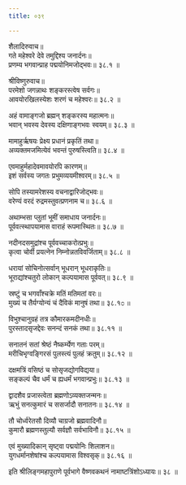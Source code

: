 ```yaml
---
title: ०३९

---
```

शैलादिरुवाच॥  
गते महेश्वरे देवे तमुद्दिश्य जनार्दनः॥  
प्रणम्य भगवान्प्राह पद्मयोनिमजोद्भवः॥ ३८.१ ॥  
  
श्रीविष्णुरुवाच॥  
परमेशो जगन्नाथः शङ्करस्त्वेष सर्वगः॥  
आवयोरखिलस्येशः शरणं च महेश्वरः॥ ३८.२ ॥  
  
अहं वामाङ्गजो ब्रह्मन् शङ्करस्य महात्मनः॥  
भवान् भवस्य देवस्य दक्षिणाङ्गभवः स्वयम्॥ ३८.३ ॥  
  
मामाहुर्ऋषयः प्रेक्ष्य प्रधानं प्रकृतिं तथा॥  
अव्यक्तमजमित्येवं भवन्तं पुरुषस्त्विति॥ ३८.४ ॥  
  
एवमाहुर्महादेवमावयोरपि कारणम्॥  
इशं सर्वस्य जगतः प्रभुमव्ययमीश्वरम्॥ ३८.५ ॥  
  
सोपि तस्यामरेशस्य वचनाद्वारिजोद्भवः॥  
वरेण्यं वरदं रुद्रमस्तुवत्प्रणनाम च॥ ३८.६ ॥  
  
अथाम्भसा प्लुतां भूमीं समाधाय जनार्दनः॥  
पूर्ववत्स्थापयामास वाराहं रूपमास्थितः॥ ३८.७ ॥  
  
नदीनदसमुद्रांश्च पूर्ववच्चाकरोत्प्रभुः॥  
कृत्वा चोर्वी प्रयत्नेन निम्नोन्नतविवर्जिताम्॥ ३८.८ ॥  
  
धरायां सोचिनोत्सर्वान् भूधरान् भूधराकृतिः॥  
भूराद्यांश्चतुरो लोकान् कल्पयामास पूर्ववत्॥ ३८.९ ॥  
  
स्रष्टुं च भगवाँश्चक्रे मतिं मतिमतां वरः॥  
मुख्यं च तैर्यग्योन्यं चं दैविकं मानुषं तथा॥ ३८.१೦ ॥  
  
विभुश्चानुग्रहं तत्र कौमारकमदीनधीः॥  
पुरस्तादसृजद्देवः सनन्दं सनकं तथा॥ ३८.११ ॥  
  
सनातनं सतां श्रेष्ठं नैष्कर्म्येण गताः परम्॥  
मरीचिभृग्वङ्गिरसं पुलस्त्यं पुलहं क्रतुम्॥ ३८.१२ ॥  
  
दक्षमत्रिं वसिष्ठं च सोसृजद्योगविद्यया॥  
सङ्कल्पं चैव धर्मं च ह्यधर्मं भगवान्प्रभुः॥ ३८.१३ ॥  
  
द्वादशैव प्रजास्त्वेता ब्रह्मणोऽव्यक्तजन्मनः॥  
ऋभुं सनत्कुमारं च ससर्जादौ सनातनः॥ ३८.१४ ॥  
  
तौ चोर्ध्वरेतसौ दिव्यौ चाग्रजो ब्रह्मवादिनौ॥  
कुमारौ ब्रह्मणस्तुल्यौ सर्वज्ञौ सर्वभाविनौ॥ ३८.१५ ॥  
  
एवं मुख्यादिकान् सृष्ट्वा पद्मयोनिः शिलाशन॥  
युगधर्मानशेषांश्च कल्पयामास विश्वसृक्॥ ३८.१६ ॥  
  
इति श्रीलिङ्गमहापुराणे पूर्वभागे वैष्णवकथनं नामाष्टत्रिंशोऽध्यायः॥ ३८ ॥